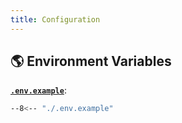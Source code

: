 ```yaml
---
title: Configuration
---
```


## 🌎 Environment Variables

[**`.env.example`**](https://github.com/bybatkhuu/module-python-utils/blob/main/.env.example):

```sh
--8<-- "./.env.example"
```
